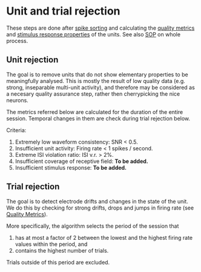 # Unit and trial rejection

These steps are done after [spike sorting](https://github.com/davidsamu/seal/blob/master/doc/SOPs/Spike%20sorting%20SOPs.md) and calculating the [quality metrics](https://github.com/davidsamu/seal/blob/master/doc/Preprocessing%20methods/Quality%20metrics.md) and [stimulus response properties](https://github.com/davidsamu/seal/blob/master/doc/Preprocessing%20methods/Direction%20selectivity.md) of the units. See also [SOP](https://github.com/davidsamu/seal/blob/master/doc/SOPs/Preprocessing%20SOPs.md) on whole process.


## Unit rejection

The goal is to remove units that do not show elementary properties to be meaningfully analysed. This is mostly the result of low quality data (e.g. strong, inseparable multi-unit activity), and therefore may be considered as a necesary quality assurance step, rather then cherrypicking the nice neurons.

The metrics referred below are calculated for the duration of the entire session. Temporal changes in them are check during trial rejection below.

Criteria:

1. Extremely low waveform consistency: SNR < 0.5.
2. Insufficient unit activity: Firing rate < 1 spikes / second.
3. Extreme ISI violation ratio: ISI v.r. > 2%.
3. Insufficient coverage of receptive field: **To be added.**
4. Insufficient stimulus response: **To be added.**



## Trial rejection

The goal is to detect electrode drifts and changes in the state of the unit. We do this by checking for strong drifts, drops and jumps in firing rate (see [Quality Metrics](https://github.com/davidsamu/seal/blob/master/doc/Preprocessing%20methods/Quality%20metrics.md)). 

More specifically, the algorithm selects the period of the session that

1. has at most a factor of 2 between the lowest and the highest firing rate values within the period, and
2. contains the highest number of trials.

Trials outside of this period are excluded.
